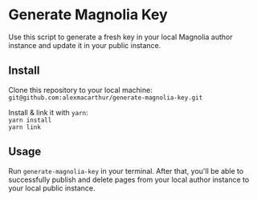 # Generate Magnolia Key

Use this script to generate a fresh key in your local Magnolia author instance and update it in your public instance.

## Install

Clone this repository to your local machine:  
`git@github.com:alexmacarthur/generate-magnolia-key.git`

Install & link it with `yarn`:  
`yarn install`  
`yarn link`

## Usage

Run `generate-magnolia-key` in your terminal. After that, you'll be able to successfully publish and delete pages from your local author instance to your local public instance.
